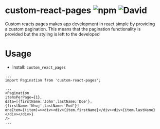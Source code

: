 # custom-react-pages  ![npm](https://img.shields.io/npm/dt/custom_react_pages) ![David](https://img.shields.io/david/peer/hezronkimutai/react_pages)

Custom reacts pages makes app development in react simple by providing a custom pagination. This means that the pagination functionality is provided but the styling is left to the developed

# Usage

- Install: `custom_react_pages`
```
...
import Pagination from 'custom-react-pages';

...
<Pagination
itemsPerPage={1},
data=[{firstName:'John',lastName:'Doe'},{firstName:'Nhoj',lastName:'Eod'}]
oneItem={(item)=><div><div>{item.firstName}</div><div>{item.lastName}</div></div>}
/>
...
```
